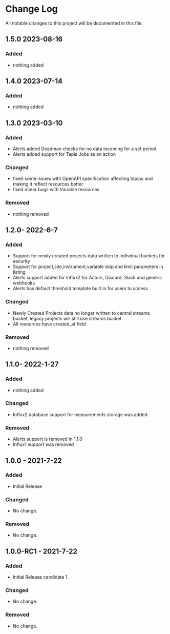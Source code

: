 # Change Log
All notable changes to this project will be documented in this file.

## 1.5.0 2023-08-16
### Added
- nothing added

## 1.4.0 2023-07-14
### Added
- nothing added

## 1.3.0 2023-03-10
### Added
- Alerts added Deadman checks for no data incoming for a set period
- Alerts added support for Tapis Jobs as an action

### Changed
- fixed some issues with OpenAPI specification affecting tapipy and making it reflect resources better
- fixed minor bugs with Variable resources

### Removed
- nothing removed 

## 1.2.0- 2022-6-7
### Added
- Support for newly created projects data written to individual buckets for security
- Support for project,site,instrument,variable skip and limit parameters in listing
- Alerts support added for Influx2 for Actors, Discord, Slack and generic webhooks
- Alerts has default threshold template built in for users to access

### Changed
- Newly Created Projects data no longer written to central streams bucket, legacy projects will still use streams bucket
- All resources have created_at field

### Removed
- nothing removed

## 1.1.0- 2022-1-27 
### Added
- nothing added

### Changed
- Influx2 database support for measurements storage was added

### Removed
- Alerts support is removed in 1.1.0
- Influx1 support was removed

## 1.0.0 - 2021-7-22 
### Added
-  Initial Release 

### Changed
- No change.

### Removed
- No change.


## 1.0.0-RC1 - 2021-7-22
### Added
- Initial Release candidate 1.

### Changed
- No change.

### Removed
- No change.
